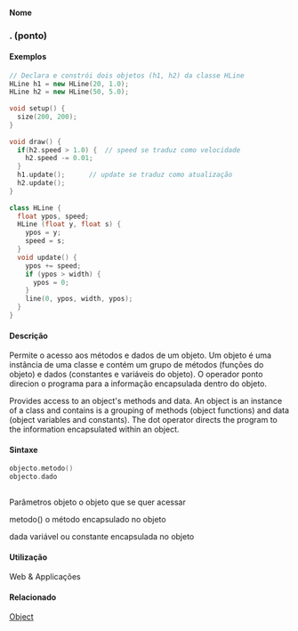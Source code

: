
#### Nome
### . (ponto)

#### Exemplos

```pde
// Declara e constrói dois objetos (h1, h2) da classe HLine
HLine h1 = new HLine(20, 1.0); 
HLine h2 = new HLine(50, 5.0); 
 
void setup() { 
  size(200, 200); 
} 
 
void draw() { 
  if(h2.speed > 1.0) {  // speed se traduz como velocidade
    h2.speed -= 0.01; 
  } 
  h1.update(); 		// update se traduz como atualização
  h2.update();  
} 
 
class HLine { 
  float ypos, speed; 
  HLine (float y, float s) {  
    ypos = y; 
    speed = s; 
  } 
  void update() { 
    ypos += speed; 
    if (ypos > width) { 
      ypos = 0; 
    } 
    line(0, ypos, width, ypos); 
  } 
} 

```



#### Descrição
Permite o acesso aos métodos e dados de um
objeto. Um objeto é uma instância de uma classe e
contém um grupo de métodos (funções do
objeto) e dados (constantes e variáveis do objeto). O operador
ponto direcion o programa para a informação encapsulada
dentro do objeto.

Provides access to an object's methods and data. An object is an
instance of a class and contains is a grouping of methods (object
functions) and data (object variables and constants). The dot operator
directs the program to the information encapsulated within an object.

#### Sintaxe
```pde
objecto.metodo()
objecto.dado
            
```
Parâmetros
objeto
o objeto que se quer acessar


metodo()
o método encapsulado no objeto


dada
variável ou constante encapsulada no objeto



#### Utilização

	
Web & Applicações

#### Relacionado
[Object](Object
)

